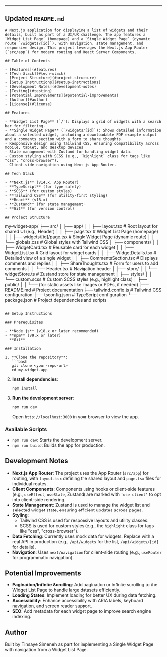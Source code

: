 ---

## Updated `README.md`

```
A Next.js application for displaying a list of widgets and their details, built as part of a UI/UX challenge. The app features a `Widget List Page` (homepage) and a `Single Widget Page` (dynamic route `/widgets/[id]`), with navigation, state management, and responsive design. This project leverages the Next.js App Router (`src/app`) for modern routing and React Server Components.

## Table of Contents

- [Features](#features)
- [Tech Stack](#tech-stack)
- [Project Structure](#project-structure)
- [Setup Instructions](#setup-instructions)
- [Development Notes](#development-notes)
- [Testing](#testing)
- [Potential Improvements](#potential-improvements)
- [Author](#author)
- [License](#license)

## Features

- **Widget List Page** (`/`): Displays a grid of widgets with a search bar for filtering.
- **Single Widget Page** (`/widgets/[id]`): Shows detailed information about a selected widget, including a downloadable PDF example output and a comments section with a form to share thoughts.
- Responsive design using Tailwind CSS, ensuring compatibility across mobile, tablet, and desktop devices.
- State management with Zustand for handling widget data.
- Custom styling with SCSS (e.g., `highlight` class for tags like "css", "cross-browser").
- Client-side navigation using Next.js App Router.

## Tech Stack

- **Next.js** (v14.x, App Router)
- **TypeScript** (for type safety)
- **SCSS** (for custom styles)
- **Tailwind CSS** (for utility-first styling)
- **React** (v18.x)
- **Zustand** (for state management)
- **Git** (for version control)

## Project Structure
```

my-widget-app/
├── src/
│ ├── app/
│ │ ├── layout.tsx # Root layout for shared UI (e.g., Header)
│ │ ├── page.tsx # Widget List Page (homepage)
│ │ ├── widgets/[id]/page.tsx # Single Widget Page (dynamic route)
│ │ └── globals.css # Global styles with Tailwind CSS
│ ├── components/
│ │ ├── WidgetCard.tsx # Reusable card for each widget
│ │ ├── WidgetList.tsx # Grid layout for widget cards
│ │ ├── WidgetDetails.tsx # Detailed view of a single widget
│ │ ├── CommentsSection.tsx # Displays comments and replies
│ │ ├── ShareThoughts.tsx # Form for users to add comments
│ │ └── Header.tsx # Navigation header
│ ├── store/
│ │ └── widgetStore.ts # Zustand store for state management
│ ├── styles/
│ │ └── custom.scss # Custom SCSS styles (e.g., highlight class)
│ ├── public/
│ │ └── (for static assets like images or PDFs, if needed)
├── README.md # Project documentation
├── tailwind.config.js # Tailwind CSS configuration
├── tsconfig.json # TypeScript configuration
└── package.json # Project dependencies and scripts

````

## Setup Instructions

### Prerequisites

- **Node.js** (v18.x or later recommended)
- **npm** (v9.x or later)
- **Git**

### Installation

1. **Clone the repository**:
   ```bash
   git clone <your-repo-url>
   cd my-widget-app
````

2. **Install dependencies**:

   ```bash
   npm install
   ```

3. **Run the development server**:
   ```bash
   npm run dev
   ```
   Open `http://localhost:3000` in your browser to view the app.

### Available Scripts

- `npm run dev`: Starts the development server.
- `npm run build`: Builds the app for production.

## Development Notes

- **Next.js App Router**: The project uses the App Router (`src/app`) for routing, with `layout.tsx` defining the shared layout and `page.tsx` files for individual routes.
- **Client Components**: Components using hooks or client-side features (e.g., `useEffect`, `useState`, Zustand) are marked with `'use client'` to opt into client-side rendering.
- **State Management**: Zustand is used to manage the widget list and selected widget state, ensuring efficient updates across pages.
- **Styling**:
  - Tailwind CSS is used for responsive layouts and utility classes.
  - SCSS is used for custom styles (e.g., the `highlight` class for tags like "css", "cross-browser").
- **Data Fetching**: Currently uses mock data for widgets. Replace with a real API in production (e.g., `/api/widgets` for the list, `/api/widgets/[id]` for details).
- **Navigation**: Uses `next/navigation` for client-side routing (e.g., `useRouter` for programmatic navigation).

## Potential Improvements

- **Pagination/Infinite Scrolling**: Add pagination or infinite scrolling to the Widget List Page to handle large datasets efficiently.
- **Loading States**: Implement loading for better UX during data fetching.
- **Accessibility**: Enhance accessibility with ARIA labels, keyboard navigation, and screen reader support.
- **SEO**: Add metadata for each widget page to improve search engine indexing.

## Author

Built by Tinsaye Simeneh as part for implementing a Single Widget Page with navigation from a Widget List Page.

```

```
